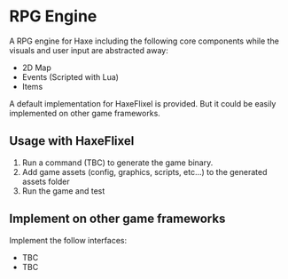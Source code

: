 # RPG Engine

A RPG engine for Haxe including the following core components while the visuals and user input are abstracted away:

- 2D Map
- Events (Scripted with Lua)
- Items

A default implementation for HaxeFlixel is provided. 
But it could be easily implemented on other game frameworks.

## Usage with HaxeFlixel

1. Run a command (TBC) to generate the game binary. 
2. Add game assets (config, graphics, scripts, etc...) to the generated assets folder
3. Run the game and test

## Implement on other game frameworks

Implement the follow interfaces:
- TBC
- TBC